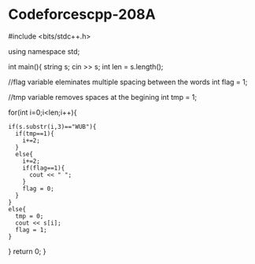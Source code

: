 # Codeforcescpp-208A
#include <bits/stdc++.h>

using namespace std;

int main(){
  string s;
  cin >> s;
  int len = s.length();

  //flag variable eleminates multiple spacing between the words
  int flag = 1;

  //tmp variable removes spaces at the begining
  int tmp = 1;
  
  for(int i=0;i<len;i++){

    if(s.substr(i,3)=="WUB"){
      if(tmp==1){
        i+=2;
      }
      else{
        i+=2;
        if(flag==1){
          cout << " ";
        }
        flag = 0;
      }
    }
    else{
      tmp = 0;
      cout << s[i];
      flag = 1;
    }
  }
  return 0;
}
